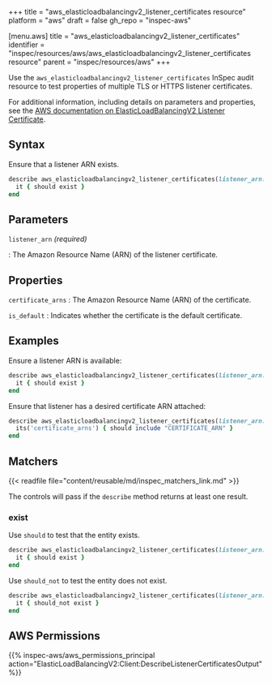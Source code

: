 +++
title = "aws_elasticloadbalancingv2_listener_certificates resource"
platform = "aws"
draft = false
gh_repo = "inspec-aws"

[menu.aws]
title = "aws_elasticloadbalancingv2_listener_certificates"
identifier = "inspec/resources/aws/aws_elasticloadbalancingv2_listener_certificates resource"
parent = "inspec/resources/aws"
+++

Use the `aws_elasticloadbalancingv2_listener_certificates` InSpec audit resource to test properties of multiple TLS or HTTPS listener certificates.

For additional information, including details on parameters and properties, see the [AWS documentation on ElasticLoadBalancingV2 Listener Certificate](https://docs.aws.amazon.com/AWSCloudFormation/latest/UserGuide/aws-resource-elasticloadbalancingv2-listenercertificate.html).

## Syntax

Ensure that a listener ARN exists.

```ruby
describe aws_elasticloadbalancingv2_listener_certificates(listener_arn: 'LISTENER_ARN') do
  it { should exist }
end
```

## Parameters

`listener_arn` _(required)_

: The Amazon Resource Name (ARN) of the listener certificate.

## Properties

`certificate_arns`
: The Amazon Resource Name (ARN) of the certificate.

`is_default`
: Indicates whether the certificate is the default certificate.

## Examples

Ensure a listener ARN is available:

```ruby
describe aws_elasticloadbalancingv2_listener_certificates(listener_arn: 'LISTENER_ARN') do
  it { should exist }
end
```

Ensure that listener has a desired certificate ARN attached:

```ruby
describe aws_elasticloadbalancingv2_listener_certificates(listener_arn: 'LISTENER_ARN') do
  its('certificate_arns') { should include "CERTIFICATE_ARN" }
end
```

## Matchers

{{< readfile file="content/reusable/md/inspec_matchers_link.md" >}}

The controls will pass if the `describe` method returns at least one result.

### exist

Use `should` to test that the entity exists.

```ruby
describe aws_elasticloadbalancingv2_listener_certificates(listener_arn: 'LISTENER_ARN') do
  it { should exist }
end
```

Use `should_not` to test the entity does not exist.

```ruby
describe aws_elasticloadbalancingv2_listener_certificates(listener_arn: 'LISTENER_ARN') do
  it { should_not exist }
end
```

## AWS Permissions

{{% inspec-aws/aws_permissions_principal action="ElasticLoadBalancingV2:Client:DescribeListenerCertificatesOutput" %}}

